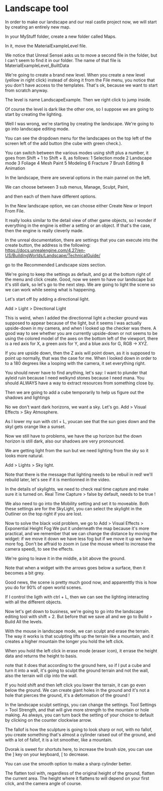 # Landscape tool

In order to make our landscape and our real castle project now, we will start by creating an entirely new map.

In your MyStuff folder, create a new folder called Maps.

In it, move the MaterialExampleLevel file.

We notice that Unreal Sensei asks us to move a second file in the folder, but I can't seem to find it in our folder. The name of that file is
MaterialExampleLevel_BuiltData

We're going to create a brand new level. When you create a new level (yellow in right click)  instead of doing it from the File menu, you notice that you don't have access to the templates. That's ok, because we want to start from scratch anyway.

The level is name LandscapeExample. Then we right click to jump inside.

Of course the level is dark like the other one, so I suppose we are going to start by creating the lighting.

Well I was wrong, we're starting by creating the landscape. We're going to go into landscape editing mode.

You can see the dropdown menu for the landscapes on the top left of the screen left of the add button (the cube with green check.).

You can switch between the various modes using shift plus a number, it goes from Shift + 1 to Shift + 8, as follows:
1 Selection mode
2 Landscape mode
3 Foliage
4 Mesh Paint
5 Modeling
6 Fracture
7 Brush Editing
8 Animation

In the landscape, there are several options in the main pannel on the left.

We can choose between 3 sub menus, Manage, Sculpt, Paint,

and then each of them have different options.

In the New landscape option, we can choose either Create New or Import From File.

It really looks similar to the detail view of other game objects, so I wonder if everything in the engine is either a setting or an object.
If that's the case, then the engine is really cleverly made.

In the unreal documentation, there are settings that you can execute into the create button, the address is the following:
<https://docs.unrealengine.com/4.27/en-US/BuildingWorlds/Landscape/TechnicalGuide/>

go to the Recommended Landscape sizes section.

We're going to keep the settings as default, and go at the bottom right of the menu and click create.
Good, now we seem to have our landscape but it's still dark, so let's go to the next step.
We are going to light the scene so we can work while seeing what is happening.

Let's start off by adding a directional light.

Add > Light > Directional Light

This is weird, when I added the directionnal light a checker ground was supposed to appear because of the light, but it seems I was actually upside-down in my camera, and when I looked up the checker was there. A good way to see whether you are currently upside-down or not seems to be using the colored model of the axes on the bottom left of the viewport, there is a red axis for X, a green axis for Y, and a blue axis for G, RGB -> XYZ.

If you are upside down, then the Z axis will point down, as it is supposed to point up normally, that was the case for me. When I looked down in order to to a 180 degrees like a looping with the camera, it set everything right.

You should never have to find anything, let's say: I want to plunder that ayleid ruin because I need welkynd stones because I need mana.
You should ALWAYS have a way to extract resources from something close by.

Then we are going to add a cube temporarily to help us figure out the shadows and lightings

No we don't want dark horizons, we want a sky. Let's go.
Add > Visual Effects > Sky Atmosphere.

As I lower my sun with ctrl + L, youcan see that the sun goes down and the skyl gets orange like a sunset.

Now we still have to problems, we have the up horizon but the down horizon is still dark, also our shadows are very pronounced.

We are getting light from the sun but we need lighting from the sky so it looks more natural.

Add > Lights > Sky light.

Note that there is the message that lighting needs to be rebuil in red! we'll rebuild later, let's see if it is mentionned in the video.

In the details of skylights, we need to check real time capture and make sure it is turned on.
Real Time Capture > false by default, needs to be true !

We also need to go into the Mobility setting and set it to moveable.
Both these settings are for the SkyLight, you can select the skylight in the Outliner on the top right if you are lost.

Now to solve the black void problem, we go to
Add > Visual Effects > Exponential Height Fog
We put it underneath the map because it's more practical, and we remember that we can change the distance by moving the widget: if we move it down we have less fog but if we move it up we have more fog. Don't be affraid to zoom in (use the mouse wheel to increase the camera speed), to see the effects.

We're going to leave it in the middle, a bit above the ground.

Note that when a widget with the arrows goes below a surface, then it becomes a bit grey.

Good news, the scene is pretty much good now, and apparenttly this is how you do for 90% of open world scenes.

If I control the ligth with ctrl + L, then we can see the lighting interacting with all the different objects.

Now let's get down to business, we're going to go into the landscape editing tool with shift + 2.
But before that we save all and we go to Build > Build All the levels.

With the mouse in landscape mode, we can sculpt and erase the terrain. The way it works is that sculpting lifts up the terrain like a mountain, and it creates a higher mountain the longer you hold the left click.

When you hold the left click in erase mode (eraser icon), it errase the height data and returns the height to basis.

note that it does that according to the ground here, so if I put a cube and turn it into a wall, it's going to sculpt the ground terrain and not the wall, also the terrain will clip into the wall.

If you hold shift and then left click you lower the terrain, it can go even below the ground.
We can create giant holes in the ground and it's not a hole that pierces the ground, it's a deformation of the ground !

In the landscape sculpt settings, you can change the settings.
Tool Settings > Tool Strength, and that will give more strength to the mountain or hole making.
As always, you can turn back the setting of your choice to default by clicking on the counter clockwise arrow.

The fallof is how the sculpture is going to look sharp or not, with no fallof, you create something that's almost a cylinder raised out of the ground, and with a lot of fallof, it is a lot smoother, like a mountain.

Dvorak is sweet for shortuts here, to increase the brush size, you can use the ] key on your keyboard, [ to decrease.

You can use the smooth option to make a sharp cylinder better.

The flatten tool with, regardless of the original height of the ground, flatten the current area. The height where it flattens to will depend on your first click, and the camera angle of course.
